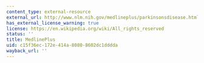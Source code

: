 ```yaml
---
content_type: external-resource
external_url: http://www.nlm.nih.gov/medlineplus/parkinsonsdisease.html?itool=books&referralid=gnd.section.212
has_external_license_warning: true
license: https://en.wikipedia.org/wiki/All_rights_reserved
status: ''
title: MedlinePlus
uid: c15f36ec-172e-414a-8080-8602dc1dddda
wayback_url: ''
---
```


